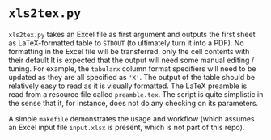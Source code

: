 # `xls2tex.py`

`xls2tex.py` takes an Excel file as first argument and outputs the first sheet 
as LaTeX-formatted table to `STDOUT` (to ultimately turn it into a PDF).
No formatting in the Excel file will be transferred, only the cell contents with their default 
It is expected that the output will need some manual editing / tuning.
For example, the `tabularx` column format specifiers will need to be updated as they are all specified as `'X'`.
The output of the table should be relatively easy to read as it is visually formatted.
The LaTeX preamble is read from a resource file called `preamble.tex`.
The script is quite simplistic in the sense that it, for instance, does not do any checking on its parameters.

A simple `makefile` demonstrates the usage and workflow (which assumes an Excel input file `input.xlsx` is present, which is not part of this repo).

